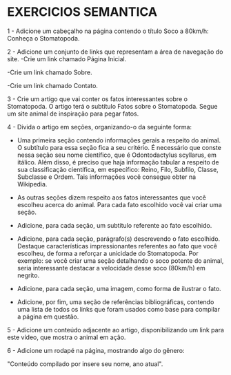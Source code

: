 # EXERCICIOS SEMANTICA

1 - Adicione um cabeçalho na página contendo o título Soco a 80km/h: Conheça o Stomatopoda.

2 - Adicione um conjunto de links que representam a área de navegação do site.
-Crie um link chamado Página Inicial.

-Crie um link chamado Sobre.

-Crie um link chamado Contato.

3 - Crie um artigo que vai conter os fatos interessantes sobre o Stomatopoda. O artigo terá o subtítulo Fatos sobre o Stomatopoda. Segue um site animal de inspiração para pegar fatos.

4 - Divida o artigo em seções, organizando-o da seguinte forma:

* Uma primeira seção contendo informações gerais a respeito do animal. O subtítulo para essa seção fica a seu critério. É necessário que conste nessa seção seu nome científico, que é Odontodactylus scyllarus, em itálico. Além disso, é preciso que haja informação tabular a respeito de sua classificação científica, em específico: Reino, Filo, Subfilo, Classe, Subclasse e Ordem. Tais informações você consegue obter na Wikipedia.

* As outras seções dizem respeito aos fatos interessantes que você escolheu acerca do animal. Para cada fato escolhido você vai criar uma seção.
* Adicione, para cada seção, um subtítulo referente ao fato escolhido.

* Adicione, para cada seção, parágrafo(s) descrevendo o fato escolhido. Destaque características impressionantes referentes ao fato que você escolheu, de forma a reforçar a unicidade do Stomatopoda. Por exemplo: se você criar uma seção detalhando o soco potente do animal, seria interessante destacar a velocidade desse soco (80km/h) em negrito.

* Adicione, para cada seção, uma imagem, como forma de ilustrar o fato.

* Adicione, por fim, uma seção de referências bibliográficas, contendo uma lista de todos os links que foram usados como base para compilar a página em questão.

5 - Adicione um conteúdo adjacente ao artigo, disponibilizando um link para este vídeo, que mostra o animal em ação.

6 - Adicione um rodapé na página, mostrando algo do gênero:

"Conteúdo compilado por insere seu nome, ano atual".
